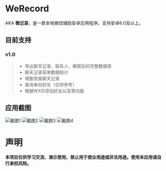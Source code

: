 # WeRecord
AKA **微记录**，是一款本地微信辅助安卓应用程序。支持安卓6.0及以上。
## 目前支持
### v1.0
>+ 导出聊天记录、联系人、解密后的完整数据库
>+ 聊天记录简单数据统计
>+ 增删改查聊天记录
>+ 查询单向好友（仅供参考）
>+ 根据WXID添加好友以及等功能
## 应用截图
![截图1](https://github.com/xjunz/WeRecord/blob/data-binding/app/art/screenshots/Screenshot_20210222-055259.png)
![截图2](https://github.com/xjunz/WeRecord/blob/data-binding/app/art/screenshots/Screenshot_20210222-055535.png)
![截图3](https://github.com/xjunz/WeRecord/blob/data-binding/app/art/screenshots/Screenshot_20210222-055659.png)
![截图4](https://github.com/xjunz/WeRecord/blob/data-binding/app/art/screenshots/Screenshot_20210222-055709.png)
# 声明
**本项目仅供学习交流、演示使用，禁止用于商业用途或非法用途。使用本应用请自行承担风险。**
